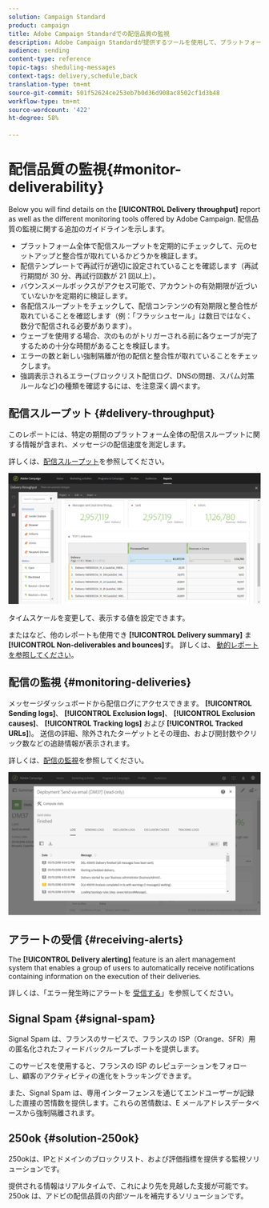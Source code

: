 ```yaml
---
solution: Campaign Standard
product: campaign
title: Adobe Campaign Standardでの配信品質の監視
description: Adobe Campaign Standardが提供するツールを使用して、プラットフォームの配信品質を監視します。
audience: sending
content-type: reference
topic-tags: sheduling-messages
context-tags: delivery,schedule,back
translation-type: tm+mt
source-git-commit: 501f52624ce253eb7b0d36d908ac8502cf1d3b48
workflow-type: tm+mt
source-wordcount: '422'
ht-degree: 58%

---
```



# 配信品質の監視{#monitor-deliverability}

Below you will find details on the **[!UICONTROL Delivery throughput]** report as well as the different monitoring tools offered by Adobe Campaign. 配信品質の監視に関する追加のガイドラインを示します。
* プラットフォーム全体で配信スループットを定期的にチェックして、元のセットアップと整合性が取れているかどうかを検証します。
* 配信テンプレートで再試行が適切に設定されていることを確認します（再試行期間が 30 分、再試行回数が 21 回以上）。
* バウンスメールボックスがアクセス可能で、アカウントの有効期限が近づいていないかを定期的に検証します。
* 各配信スループットをチェックして、配信コンテンツの有効期限と整合性が取れていることを確認します（例：「フラッシュセール」は数日ではなく、数分で配信される必要があります）。
* ウェーブを使用する場合、次のものがトリガーされる前に各ウェーブが完了するための十分な時間があることを検証します。
* エラーの数と新しい強制隔離が他の配信と整合性が取れていることをチェックします。
* 強調表示されるエラー(ブロックリスト配信ログ、DNSの問題、スパム対策ルールなど)の種類を確認するには、を注意深く調べます。

## 配信スループット {#delivery-throughput}

このレポートには、特定の期間のプラットフォーム全体の配信スループットに関する情報が含まれ、メッセージの配信速度を測定します。

詳しくは、[配信スループット](../../reporting/using/delivery-throughput.md)を参照してください。

![](assets/delivery_reports_1.png)

タイムスケールを変更して、表示する値を設定できます。

またはなど、他のレポートも使用でき **[!UICONTROL Delivery summary]** ま **[!UICONTROL Non-deliverables and bounces]**&#x200B;す。 詳しくは、 [動的レポートを参照してください](../../reporting/using/about-dynamic-reports.md)。

## 配信の監視 {#monitoring-deliveries}

メッセージダッシュボードから配信ログにアクセスできます。 **[!UICONTROL Sending logs]**、 **[!UICONTROL Exclusion logs]**、 **[!UICONTROL Exclusion causes]**、 **[!UICONTROL Tracking logs]** および **[!UICONTROL Tracked URLs]**)。 送信の詳細、除外されたターゲットとその理由、および開封数やクリック数などの追跡情報が表示されます。

詳しくは、[配信の監視](../../sending/using/monitoring-a-delivery.md)を参照してください。

![](assets/sending_delivery1.png)

## アラートの受信 {#receiving-alerts}

The **[!UICONTROL Delivery alerting]** feature is an alert management system that enables a group of users to automatically receive notifications containing information on the execution of their deliveries.

詳しくは、「エラー発生時にアラートを [受信する](../../sending/using/receiving-alerts-when-failures-happen.md)」を参照してください。

## Signal Spam {#signal-spam}

Signal Spam は、フランスのサービスで、フランスの ISP（Orange、SFR）用の匿名化されたフィードバックループレポートを提供します。

このサービスを使用すると、フランスの ISP のレピュテーションをフォローし、顧客のアクティビティの進化をトラッキングできます。

また、Signal Spam は、専用インターフェンスを通じてエンドユーザーが記録した直接の苦情数を提供します。これらの苦情数は、E メールアドレスデータベースから強制隔離されます。

## 250ok {#solution-250ok}

250okは、IPとドメインのブロックリスト、および評価指標を提供する監視ソリューションです。

提供される情報はリアルタイムで、これにより先を見越した支援が可能です。250ok は、アドビの配信品質の内部ツールを補完するソリューションです。

